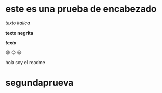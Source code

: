 # este es una prueba de encabezado

*texto italica*


**texto negrita**

***texto***

 :smile:
 :blush:
 :smiley:


hola soy el readme
# segundaprueva
